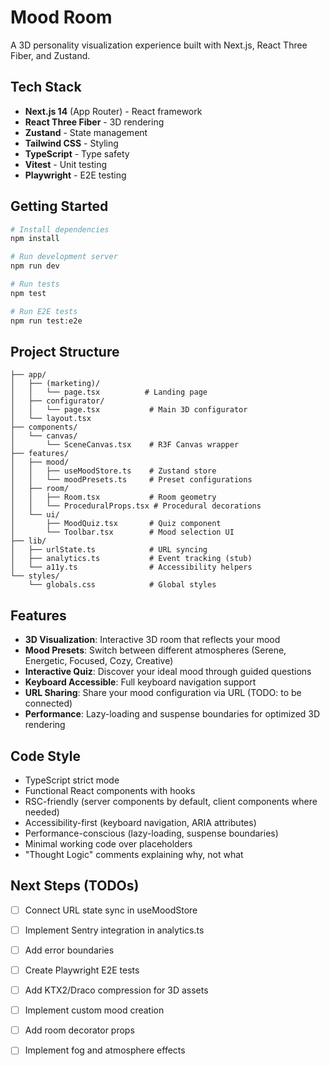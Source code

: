 # Mood Room

A 3D personality visualization experience built with Next.js, React Three Fiber, and Zustand.

## Tech Stack

- **Next.js 14** (App Router) - React framework
- **React Three Fiber** - 3D rendering
- **Zustand** - State management
- **Tailwind CSS** - Styling
- **TypeScript** - Type safety
- **Vitest** - Unit testing
- **Playwright** - E2E testing

## Getting Started

```bash
# Install dependencies
npm install

# Run development server
npm run dev

# Run tests
npm test

# Run E2E tests
npm run test:e2e
```

## Project Structure

```
├── app/
│   ├── (marketing)/
│   │   └── page.tsx          # Landing page
│   ├── configurator/
│   │   └── page.tsx           # Main 3D configurator
│   └── layout.tsx
├── components/
│   └── canvas/
│       └── SceneCanvas.tsx    # R3F Canvas wrapper
├── features/
│   ├── mood/
│   │   ├── useMoodStore.ts    # Zustand store
│   │   └── moodPresets.ts     # Preset configurations
│   ├── room/
│   │   ├── Room.tsx           # Room geometry
│   │   └── ProceduralProps.tsx # Procedural decorations
│   └── ui/
│       ├── MoodQuiz.tsx       # Quiz component
│       └── Toolbar.tsx        # Mood selection UI
├── lib/
│   ├── urlState.ts            # URL syncing
│   ├── analytics.ts           # Event tracking (stub)
│   └── a11y.ts                # Accessibility helpers
└── styles/
    └── globals.css            # Global styles
```

## Features

- **3D Visualization**: Interactive 3D room that reflects your mood
- **Mood Presets**: Switch between different atmospheres (Serene, Energetic, Focused, Cozy, Creative)
- **Interactive Quiz**: Discover your ideal mood through guided questions
- **Keyboard Accessible**: Full keyboard navigation support
- **URL Sharing**: Share your mood configuration via URL (TODO: to be connected)
- **Performance**: Lazy-loading and suspense boundaries for optimized 3D rendering

## Code Style

- TypeScript strict mode
- Functional React components with hooks
- RSC-friendly (server components by default, client components where needed)
- Accessibility-first (keyboard navigation, ARIA attributes)
- Performance-conscious (lazy-loading, suspense boundaries)
- Minimal working code over placeholders
- "Thought Logic" comments explaining why, not what

## Next Steps (TODOs)

- [ ] Connect URL state sync in useMoodStore
- [ ] Implement Sentry integration in analytics.ts
- [ ] Add error boundaries
- [ ] Create Playwright E2E tests
- [ ] Add KTX2/Draco compression for 3D assets
- [ ] Implement custom mood creation
- [ ] Add room decorator props
- [ ] Implement fog and atmosphere effects

